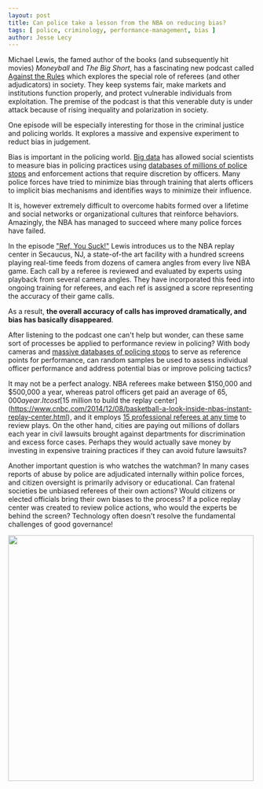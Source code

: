 ```yaml
---
layout: post
title: Can police take a lesson from the NBA on reducing bias? 
tags: [ police, criminology, performance-management, bias ]
author: Jesse Lecy
---
```


Michael Lewis, the famed author of the books (and subsequently hit movies) *Moneyball* and *The Big Short*, has a fascinating new podcast called [Against the Rules](https://atrpodcast.com/episodes/ref-you-suck-s1!c5106) which explores the special role of referees (and other adjudicators) in society. They keep systems fair, make markets and institutions function properly, and protect vulnerable individuals from exploitation. The premise of the podcast is that this venerable duty is under attack because of rising inequality and polarization in society. 

One episode will be especially interesting for those in the criminal justice and policing worlds. It explores a massive and expensive experiment to reduct bias in judgement. 

Bias is important in the policing world. [Big data](https://ds4ps.org/tag/tagpage.html?id=big-data) has allowed social scientists to measure bias in policing practices using [databases of millions of police stops](https://ds4ps.org/2019/03/14/police-stop-data.html) and enforcement actions that require discretion by officers. Many police forces have tried to minimize bias through training that alerts officers to implicit bias mechanisms and identifies ways to minimize their influence. 

It is, however extremely difficult to overcome habits formed over a lifetime and social networks or organizational cultures that reinforce behaviors. Amazingly, the NBA has managed to succeed where many police forces have failed. 

In the episode ["Ref, You Suck!"](https://atrpodcast.com/episodes/ref-you-suck-s1!c5106) Lewis introduces us to the NBA replay center in Secaucus, NJ, a state-of-the art facility with a hundred screens playing real-time feeds from dozens of camera angles from every live NBA game. Each call by a referee is reviewed and evaluated by experts using playback from several camera angles. They have incorporated this feed into ongoing training for referees, and each ref is assigned a score representing the accuracy of their game calls. 

As a result, **the overall accuracy of calls has improved dramatically, and bias has basically disappeared**. 

After listening to the podcast one can't help but wonder, can these same sort of processes be applied to performance review in policing? With body cameras and [massive databases of policing stops](https://ds4ps.org/2019/03/14/police-stop-data.html) to serve as reference points for performance, can random samples be used to assess individual officer performance and address potential bias or improve policing tactics? 

It may not be a perfect analogy. NBA referees make between $150,000 and $500,000 a year, whereas patrol officers get paid an average of $65,000 a year. It cost [$15 million to build the replay center](https://www.cnbc.com/2014/12/08/basketball-a-look-inside-nbas-instant-replay-center.html), and it employs [15 professional referees at any time](https://official.nba.com/replay/) to review plays. On the other hand, cities are paying out millions of dollars each year in civil lawsuits brought against departments for discrimination and excess force cases. Perhaps they would actually save money by investing in expensive training practices if they can avoid future lawsuits? 

Another important question is who watches the watchman? In many cases reports of abuse by police are adjudicated internally within police forces, and citizen oversight is primarily advisory or educational. Can fratenal societies be unbiased referees of their own actions? Would citizens or elected officials bring their own biases to the process? If a police replay center was created to review police actions, who would the experts be behind the screen? Technology often doesn't resolve the fundamental challenges of good governance!

[<img src="https://spotlight.radiopublic.com/images/thumbnail?url=https%3A%2F%2Fstatic.megaphone.fm%2Fpodcasts%2Fa37908ea-3aac-11e9-ac9c-4b09d7d72509%2Fimage%2Fuploads_2F1551284366620-4jcgz658nl-04a44dad01fdc1c87a6e5c0957d54e97_2Flogo%252B1.jpg" width="500" style="center">
](https://atrpodcast.com/episodes/ref-you-suck-s1!c5106)

